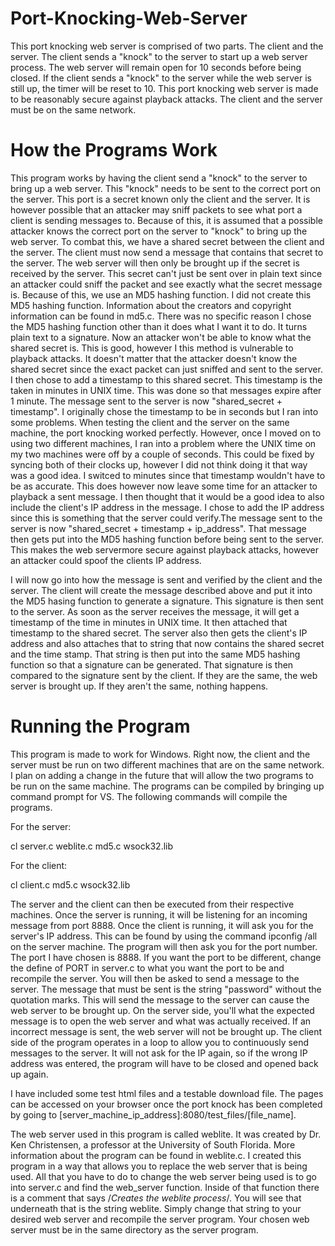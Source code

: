 # Port-Knocking-Web-Server

This port knocking web server is comprised of two parts. The client and the server. The client sends a "knock" to the server to start up 
a web server process. The web server will remain open for 10 seconds before being closed. If the client sends a "knock" to the server 
while the web server is still up, the timer will be reset to 10. This port knocking web server is made to be reasonably secure against 
playback attacks. The client and the server must be on the same network.

# How the Programs Work

This program works by having the client send a "knock" to the server to bring up a web server. This "knock" needs to be sent to the
correct port on the server. This port is a secret known only the client and the server. It is however possible that an attacker may 
sniff packets to see what port a client is sending messages to. Because of this, it is assumed that a possible attacker knows the 
correct port on the server to "knock" to bring up the web server. To combat this, we have a shared secret between the client and the 
server. The client must now send a message that contains that secret to the server. The web server will then only be brought up if the 
secret is received by the server. This secret can't just be sent over in plain text since an attacker could sniff the packet and see
exactly what the secret message is. Because of this, we use an MD5 hashing function. I did not create this MD5 hashing function. 
Information about the creators and copyright information can be found in md5.c. There was no specific reason I chose the MD5
hashing function other than it does what I want it to do. It turns plain text to a signature. Now an attacker won't be able to know
what the shared secret is. This is good, however I this method is vulnerable to playback attacks. It doesn't matter that the attacker
doesn't know the shared secret since the exact packet can just sniffed and sent to the server. I then chose to add a timestamp to this
shared secret. This timestamp is the taken in minutes in UNIX time. This was done so that messages expire after 1 minute. The message
sent to the server is now "shared_secret + timestamp". I originally chose the timestamp to be in seconds but I ran into some problems. 
When testing the client and the server on the same machine, the port knocking worked perfectly. However, once I moved on to using two 
different machines, I ran into a problem where the UNIX time on my two machines were off by a couple of seconds. This could be fixed by
syncing both of their clocks up, however I did not think doing it that way was a good idea. I switced to minutes since that timestamp
wouldn't have to be as accurate. This does however now leave some time for an attacker to playback a sent message. I then thought that
it would be a good idea to also include the client's IP address in the message. I chose to add the IP address since this is something 
that the server could verify.The message sent to the server is now "shared_secret +  timestamp + ip_address". That message then gets put
into the MD5 hashing function before being sent to the server. This makes the web servermore secure against playback attacks, however an 
attacker could spoof the clients IP address.

I will now go into how the message is sent and verified by the client and the server. The client will create the message described above
and put it into the MD5 hasing function to generate a signature. This signature is then sent to the server. As soon as the server 
receives the message, it will get a timestamp of the time in minutes in UNIX time. It then attached that timestamp to the shared secret.
The server also then gets the client's IP address and also attaches that to string that now contains the shared secret and the time 
stamp. That string is then put into the same MD5 hashing function so that a signature can be generated. That signature is then compared
to the signature sent by the client. If they are the same, the web server is brought up. If they aren't the same, nothing happens.

# Running the Program
This program is made to work for Windows. Right now, the client and the server must be run on two different machines that are on the 
same network. I plan on adding a change in the future that will allow the two programs to be run on the same machine. The programs can 
be compiled by bringing up command prompt for VS. The following commands will compile the programs.

For the server:

cl server.c weblite.c md5.c wsock32.lib

For the client:

cl client.c md5.c wsock32.lib

The server and the client can then be executed from their respective machines. Once the server is running, it will be listening for an
incoming message from port 8888. Once the client is running, it will ask you for the server's IP address. This can be found by using the
command ipconfig /all on the server machine. The program will then ask you for the port number. The port I have chosen is 8888. If you 
want the port to be different, change the define of PORT in server.c to what you want the port to be and recompile the server. You will
then be asked to send a message to the server. The message that must be sent is the string "password" without the quotation marks. This
will send the message to the server can cause the web server to be brought up. On the server side, you'll what the expected message is
to open the web server and what was actually received. If an incorrect message is sent, the web server will not be brought up. The 
client side of the program operates in a loop to allow you to continuously send messages to the server. It will not ask for the IP 
again, so if the wrong IP address was entered, the program will have to be closed and opened back up again.

I have included some test html files and a testable download file. The pages can be accessed on your browser once the port knock has 
been completed by going to [server_machine_ip_address]:8080/test_files/[file_name].

The web server used in this program is called weblite. It was created by Dr. Ken Christensen, a professor at the University of South
Florida. More information about the program can be found in weblite.c. I created this program in a way that allows you to replace
the web server that is being used. All that you have to do to change the web server being used is to go into server.c and find the 
web_server function. Inside of that function there is a comment that says /*Creates the weblite process*/. You will see that underneath
that is the string weblite. Simply change that string to your desired web server and recompile the server program. Your chosen web 
server must be in the same directory as the server program.

